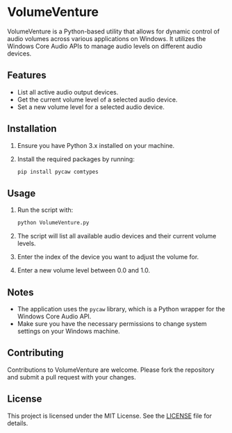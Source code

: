 # VolumeVenture

VolumeVenture is a Python-based utility that allows for dynamic control of audio volumes across various applications on Windows. It utilizes the Windows Core Audio APIs to manage audio levels on different audio devices.

## Features

- List all active audio output devices.
- Get the current volume level of a selected audio device.
- Set a new volume level for a selected audio device.

## Installation

1. Ensure you have Python 3.x installed on your machine.
2. Install the required packages by running:

   ```bash
   pip install pycaw comtypes
   ```

## Usage

1. Run the script with:

   ```bash
   python VolumeVenture.py
   ```

2. The script will list all available audio devices and their current volume levels.
3. Enter the index of the device you want to adjust the volume for.
4. Enter a new volume level between 0.0 and 1.0.

## Notes

- The application uses the `pycaw` library, which is a Python wrapper for the Windows Core Audio API.
- Make sure you have the necessary permissions to change system settings on your Windows machine.

## Contributing

Contributions to VolumeVenture are welcome. Please fork the repository and submit a pull request with your changes.

## License

This project is licensed under the MIT License. See the [LICENSE](LICENSE) file for details.